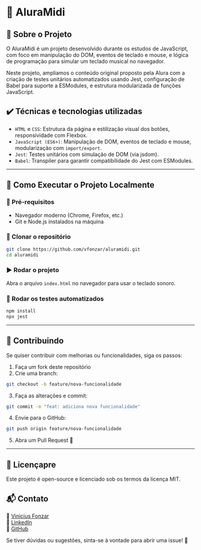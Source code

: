 # 🎹 AluraMidi

## 📖 Sobre o Projeto

O AluraMidi é um projeto desenvolvido durante os estudos de JavaScript, com foco em manipulação do DOM, eventos de teclado e mouse, e lógica de programação para simular um teclado musical no navegador.

Neste projeto, ampliamos o conteúdo original proposto pela Alura com a criação de testes unitários automatizados usando Jest, configuração de Babel para suporte a ESModules, e estrutura modularizada de funções JavaScript.

## ✔️ Técnicas e tecnologias utilizadas

- `HTML` e `CSS`: Estrutura da página e estilização visual dos botões, responsividade com Flexbox.
- `JavaScript (ES6+)`: Manipulação de DOM, eventos de teclado e mouse, modularização com `import/export`.
- `Jest`: Testes unitários com simulação de DOM (via jsdom).
- `Babel`: Transpiler para garantir compatibilidade do Jest com ESModules.

---

## 📂 Como Executar o Projeto Localmente

### 🔧 Pré-requisitos
- Navegador moderno (Chrome, Firefox, etc.)
- Git e Node.js instalados na máquina

### 🔄 Clonar o repositório

```sh
git clone https://github.com/vfonzar/aluramidi.git
cd aluramidi
```

### ▶️ Rodar o projeto

Abra o arquivo `index.html` no navegador para usar o teclado sonoro.

### 🧪 Rodar os testes automatizados

```sh
npm install
npx jest
```

---

## 🤝 Contribuindo

Se quiser contribuir com melhorias ou funcionalidades, siga os passos:

1. Faça um fork deste repositório
2. Crie uma branch:
```sh
git checkout -b feature/nova-funcionalidade
```
3. Faça as alterações e commit:
```sh
git commit -m "feat: adiciona nova funcionalidade"
```
4. Envie para o GitHub:
```sh
git push origin feature/nova-funcionalidade
```
5. Abra um Pull Request 🚀

---

## 📜 Licençapre

Este projeto é open-source e licenciado sob os termos da licença MIT.

## 📬 Contato

📧 <a href="mailto:vfonzar@gmail.com?subject=Contato%20via%20GitHub" target="_blank">Vinicius Fonzar</a>  
💼 <a href="https://www.linkedin.com/in/vfonzar" target="_blank">LinkedIn</a>  
🐙 <a href="https://github.com/vfonzar" target="_blank">GitHub</a>  

Se tiver dúvidas ou sugestões, sinta-se à vontade para abrir uma issue! 🚀